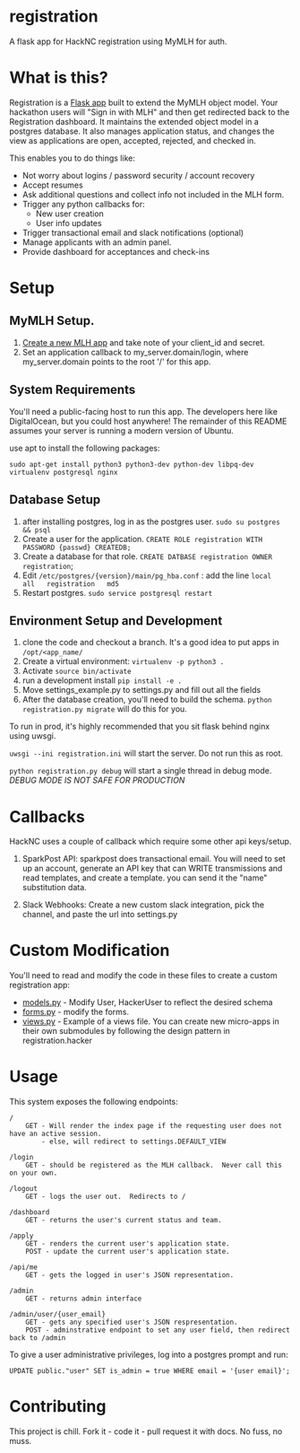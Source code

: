 # registration

A flask app for HackNC registration using MyMLH for auth.

# What is this?

Registration is a [Flask app](http://flask.pocoo.org/) built to extend the MyMLH object model.  Your hackathon users will "Sign in with MLH" and then get redirected back to the Registration dashboard.  It maintains the extended object model in a postgres database.  It also manages application status, and changes the view as applications are open, accepted, rejected, and checked in.

This enables you to do things like:
* Not worry about logins / password security / account recovery
* Accept resumes
* Ask additional questions and collect info not included in the MLH form.
* Trigger any python callbacks for:
  * New user creation
  * User info updates
* Trigger transactional email and slack notifications (optional)
* Manage applicants with an admin panel.
* Provide dashboard for acceptances and check-ins

# Setup

## MyMLH Setup.

1. [Create a new MLH app](https://my.mlh.io/oauth/applications) and take note of your client_id and secret.
2. Set an application callback to my_server.domain/login, where my_server.domain points to the root '/' for this app.

## System Requirements

You'll need a public-facing host to run this app.  The developers here like DigitalOcean, but you could host anywhere!  The remainder of this README assumes your server is running a modern version of Ubuntu.

use apt to install the following packages:

```
sudo apt-get install python3 python3-dev python-dev libpq-dev virtualenv postgresql nginx
```

## Database Setup

1. after installing postgres, log in as the postgres user. `sudo su postgres && psql`
2. Create a user for the application. `CREATE ROLE registration WITH PASSWORD {passwd} CREATEDB;`
3. Create a database for that role. `CREATE DATBASE registration OWNER registration`;
4. Edit `/etc/postgres/{version}/main/pg_hba.conf` : add the line `local   all   registration   md5`
5. Restart postgres.  `sudo service postgresql restart`

## Environment Setup and Development

1. clone the code and checkout a branch.  It's a good idea to put apps in `/opt/<app_name/`
2. Create a virtual environment: `virtualenv -p python3 .`
3. Activate `source bin/activate`
4. run a development install `pip install -e .`
5. Move settings_example.py to settings.py and fill out all the fields 
6. After the database creation, you'll need to build the schema.  `python registration.py migrate` will do this for you.

To run in prod, it's highly recommended that you sit flask behind nginx using uwsgi. 

`uwsgi --ini registration.ini` will start the server.  Do not run this as root.

`python registration.py debug` will start a single thread in debug mode.  *DEBUG MODE IS NOT SAFE FOR PRODUCTION*

# Callbacks

HackNC uses a couple of callback which require some other api keys/setup.

1) SparkPost API: sparkpost does transactional email.  You will need to set up an account, generate an API key that can WRITE transmissions and read templates, and create a template.  you can send it the "name" substitution data.

2) Slack Webhooks: Create a new custom slack integration, pick the channel, and paste the url into settings.py

# Custom Modification

You'll need to read and modify the code in these files to create a custom registration app:
* [models.py](registration/models.py) - Modify User, HackerUser to reflect the desired schema
* [forms.py](registration/forms.py) - modify the forms.  
* [views.py](registration/hacker/views.py) - Example of a views file.  You can create new micro-apps in their own submodules by following the design pattern in registration.hacker

# Usage

This system exposes the following endpoints:

```
/
    GET - Will render the index page if the requesting user does not have an active session.
        - else, will redirect to settings.DEFAULT_VIEW 

/login
    GET - should be registered as the MLH callback.  Never call this on your own.

/logout
    GET - logs the user out.  Redirects to /

/dashboard
    GET - returns the user's current status and team.

/apply
    GET - renders the current user's application state.
    POST - update the current user's application state.

/api/me
    GET - gets the logged in user's JSON representation.

/admin
    GET - returns admin interface

/admin/user/{user_email}
    GET - gets any specified user's JSON respresentation.
    POST - adminstrative endpoint to set any user field, then redirect back to /admin
```

To give a user administrative privileges, log into a postgres prompt and run: 

`UPDATE public."user" SET is_admin = true WHERE email = '{user email}';`

# Contributing

This project is chill.  Fork it - code it - pull request it with docs.  No fuss, no muss.
